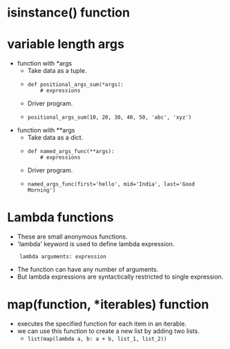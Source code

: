 # isinstance() function


# variable length args
- function with *args
  - Take data as a tuple.
  - ```
    def positional_args_sum(*args):
        # expressions
      ```
  - Driver program.
  - ```
    positional_args_sum(10, 20, 30, 40, 50, 'abc', 'xyz')
    ```
- function with **args 
  - Take data as a dict.
  - ```
    def named_args_func(**args):
        # expressions
    ```
  - Driver program.
  - ```
    named_args_func(first='hello', mid='India', last='Good Morning')
    ```

# Lambda functions
- These are small anonymous functions.
- 'lambda' keyword is used to define lambda expression.
```
    lambda arguments: expression
```
- The function can have any number of arguments.
- But lambda expressions are syntactically restricted to single expression.


# map(function, *iterables) function
- executes the specified function for each item in an iterable.
- we can use this function to create a new list by adding two lists.
  - ```list(map(lambda a, b: a + b, list_1, list_2))```